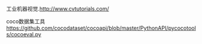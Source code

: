 
工业机器视觉.http://www.cvtutorials.com/

coco数据集工具
https://github.com/cocodataset/cocoapi/blob/master/PythonAPI/pycocotools/cocoeval.py